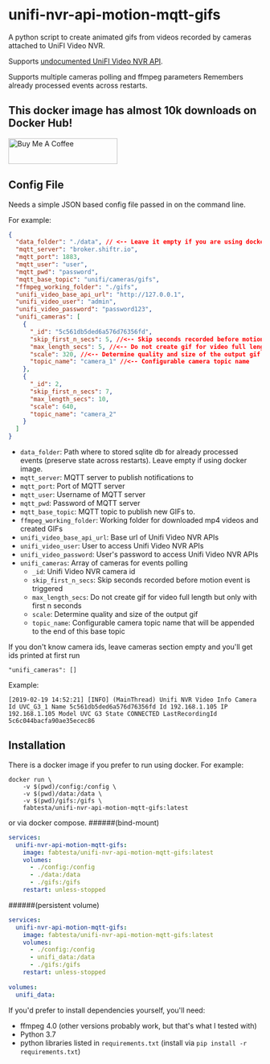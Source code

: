# unifi-nvr-api-motion-mqtt-gifs
A python script to create animated gifs from videos recorded by cameras attached to UniFI Video NVR.

Supports [undocumented UniFI Video NVR API](https://dl.ubnt.com/guides/unifivideo/UniFi_Video_UG.pdf).

Supports multiple cameras polling and ffmpeg parameters
Remembers already processed events across restarts.

## This docker image has almost 10k downloads on Docker Hub!
<a href="https://www.buymeacoffee.com/fabtesta" target="_blank"><img src="https://cdn.buymeacoffee.com/buttons/lato-blue.png" alt="Buy Me A Coffee" style="height: 51px !important;width: 217px !important;" ></a>

## Config File

Needs a simple JSON based config file passed in on the command line.

For example:

```json
{
  "data_folder": "./data", // <-- Leave it empty if you are using docker image
  "mqtt_server": "broker.shiftr.io",
  "mqtt_port": 1883,
  "mqtt_user": "user",
  "mqtt_pwd": "password",
  "mqtt_base_topic": "unifi/cameras/gifs",
  "ffmpeg_working_folder": "./gifs",
  "unifi_video_base_api_url": "http://127.0.0.1",
  "unifi_video_user": "admin",
  "unifi_video_password": "password123",
  "unifi_cameras": [
    {
      "_id": "5c561db5ded6a576d76356fd",
      "skip_first_n_secs": 5, //<-- Skip seconds recorded before motion event is triggered
      "max_length_secs": 5, //<-- Do not create gif for video full length but only with first n seconds
      "scale": 320, //<-- Determine quality and size of the output gif
      "topic_name": "camera_1" //<-- Configurable camera topic name
    },
    {
      "_id": 2,
      "skip_first_n_secs": 7,
      "max_length_secs": 10,
      "scale": 640,
      "topic_name": "camera_2"
    }
  ]
}

```
* `data_folder`: Path where to stored sqlite db for already processed events (preserve state across restarts). Leave empty if using docker image.
* `mqtt_server`: MQTT server to publish notifications to
* `mqtt_port`: Port of MQTT server
* `mqtt_user`: Username of MQTT server
* `mqtt_pwd`: Password of MQTT server
* `mqtt_base_topic`: MQTT topic to publish new GIFs to.
* `ffmpeg_working_folder`: Working folder for downloaded mp4 videos and created GIFs
* `unifi_video_base_api_url`: Base url of Unifi Video NVR APIs
* `unifi_video_user`: User to access Unifi Video NVR APIs
* `unifi_video_password`: User's password to access Unifi Video NVR APIs
* `unifi_cameras`: Array of cameras for events polling
    * `_id`: Unifi Video NVR camera id
    * `skip_first_n_secs`: Skip seconds recorded before motion event is triggered
    * `max_length_secs`: Do not create gif for video full length but only with first n seconds
    * `scale`: Determine quality and size of the output gif
    * `topic_name`: Configurable camera topic name that will be appended to the end of this base topic

If you don't know camera ids, leave cameras section empty and you'll get ids printed at first run
```
"unifi_cameras": []
```
Example:
```
[2019-02-19 14:52:21] [INFO] (MainThread) Unifi NVR Video Info Camera Id UVC_G3_1 Name 5c561db5ded6a576d76356fd Id 192.168.1.105 IP 192.168.1.105 Model UVC G3 State CONNECTED LastRecordingId 5c6c044bacfa90ae35ecec86
```

## Installation

There is a docker image if you prefer to run using docker. For example:

```shell
docker run \
    -v $(pwd)/config:/config \
    -v $(pwd)/data:/data \
    -v $(pwd)/gifs:/gifs \
    fabtesta/unifi-nvr-api-motion-mqtt-gifs:latest
```

or via docker compose.
######(bind-mount)
```yaml
services:
  unifi-nvr-api-motion-mqtt-gifs:
    image: fabtesta/unifi-nvr-api-motion-mqtt-gifs:latest
    volumes:
      - ./config:/config
      - ./data:/data
      - ./gifs:/gifs
    restart: unless-stopped
```
######(persistent volume)
```yaml - 
services:
  unifi-nvr-api-motion-mqtt-gifs:
    image: fabtesta/unifi-nvr-api-motion-mqtt-gifs:latest
    volumes:
      - ./config:/config
      - unifi_data:/data
      - ./gifs:/gifs
    restart: unless-stopped
    
volumes:
  unifi_data:
```

If you'd prefer to install dependencies yourself, you'll need:

* ffmpeg 4.0 (other versions probably work, but that's what I tested with)
* Python 3.7
* python libraries listed in `requirements.txt` (install via `pip install -r requirements.txt`)
